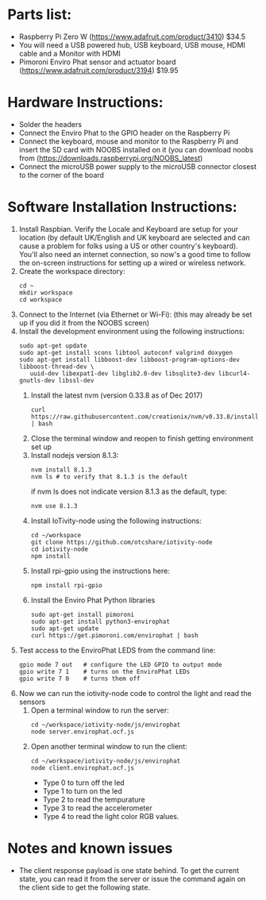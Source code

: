 # Parts list:
* Raspberry Pi Zero W  (https://www.adafruit.com/product/3410) $34.5
* You will need a USB powered hub, USB keyboard, USB mouse, HDMI cable and a Monitor with HDMI
* Pimoroni Enviro Phat sensor and actuator board (https://www.adafruit.com/product/3194) $19.95
# Hardware Instructions:
* Solder the headers
* Connect the Enviro Phat to the GPIO header on the Raspberry Pi
* Connect the keyboard, mouse and monitor to the Raspberry Pi and insert the SD card with NOOBS installed on it (you can download noobs from (https://downloads.raspberrypi.org/NOOBS_latest)
* Connect the microUSB power supply to the microUSB connector closest to the corner of the board
# Software Installation Instructions:
1. Install Raspbian. Verify the Locale and Keyboard are setup for your location (by default UK/English and UK keyboard are selected and can cause a problem for folks using a US or other country's keyboard).  You'll also need an internet connection, so now's a good time to follow the on-screen instructions for setting up a wired or wireless network.
1. Create the workspace directory:
   ```
   cd ~
   mkdir workspace
   cd workspace
   ```
1. Connect to the Internet (via Ethernet or Wi-Fi):  (this may already be set up if you did it from the NOOBS screen)
1. Install the development environment using the following instructions:
    ```
    sudo apt-get update
    sudo apt-get install scons libtool autoconf valgrind doxygen
    sudo apt-get install libboost-dev libboost-program-options-dev libboost-thread-dev \
       uuid-dev libexpat1-dev libglib2.0-dev libsqlite3-dev libcurl4-gnutls-dev libssl-dev
    ```
    1. Install the latest nvm (version 0.33.8 as of Dec 2017)
       ```
       curl https://raw.githubusercontent.com/creationix/nvm/v0.33.8/install.sh | bash
       ```
    1. Close the terminal window and reopen to finish getting environment set up
    1. Install nodejs version 8.1.3:
        ```
        nvm install 8.1.3
        nvm ls # to verify that 8.1.3 is the default
        ```
        if nvm ls does not indicate version 8.1.3 as the default, type:
        ```
        nvm use 8.1.3
        ```
    1. Install IoTivity-node using the following instructions:
        ```
        cd ~/workspace
        git clone https://github.com/otcshare/iotivity-node
        cd iotivity-node
        npm install
        ```
    1. Install rpi-gpio using the instructions here:
        ```
        npm install rpi-gpio
        ```
    1. Install the Enviro Phat Python libraries
        ```
        sudo apt-get install pimoroni
        sudo apt-get install python3-envirophat
        sudo apt-get update
        curl https://get.pimoroni.com/envirophat | bash
        ```
 1. Test access to the EnviroPhat LEDS from the command line:
     ```
     gpio mode 7 out   # configure the LED GPIO to output mode
     gpio write 7 1    # turns on the EnviroPhat LEDs
     gpio write 7 0    # turns them off
     ```
 1. Now we can run the iotivity-node code to control the light and read the sensors
     1. Open a terminal window to run the server:
        ```
        cd ~/workspace/iotivity-node/js/envirophat
        node server.envirophat.ocf.js
        ```
     1. Open another terminal window to run the client:
        ```
        cd ~/workspace/iotivity-node/js/envirophat
        node client.envirophat.ocf.js
        ```
        * Type 0 to turn off the led
        * Type 1 to turn on the led
        * Type 2 to read the tempurature
        * Type 3 to read the accelerometer
        * Type 4 to read the light color RGB values.

# Notes and known issues
* The client response payload is one state behind. To get the current state, you can read it from the server or issue the command again on the client side to get the following state.
